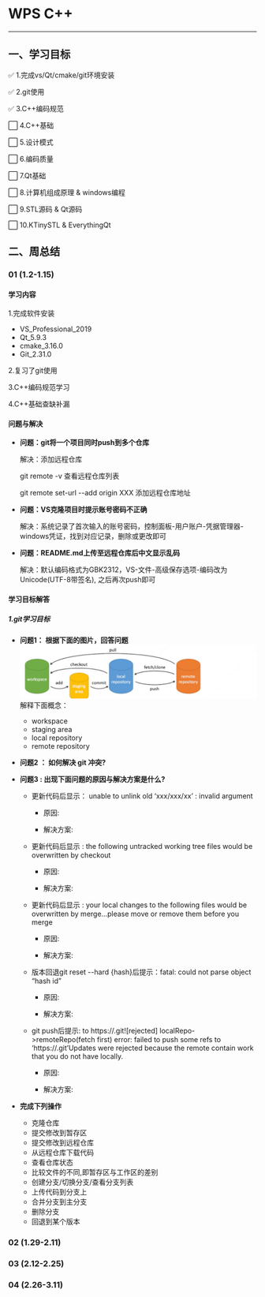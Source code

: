 ﻿
# WPS C++ 


---

## 一、学习目标

✅ 1.完成vs/Qt/cmake/git环境安装  

✅ 2.git使用  

✅ 3.C++编码规范 

⬜ 4.C++基础  

⬜ 5.设计模式  

⬜ 6.编码质量  

⬜ 7.Qt基础  

⬜ 8.计算机组成原理 & windows编程

⬜ 9.STL源码 & Qt源码

⬜ 10.KTinySTL & EverythingQt

## 二、周总结

### 01 (1.2-1.15)

#### 学习内容

1.完成软件安装

- VS_Professional_2019
- Qt_5.9.3
- cmake_3.16.0
- Git_2.31.0

2.复习了git使用 

3.C++编码规范学习

4.C++基础查缺补漏


#### 问题与解决

- **问题：git将一个项目同时push到多个仓库**  

	解决：添加远程仓库  

	git remote -v 查看远程仓库列表  

	git remote set-url --add origin XXX 添加远程仓库地址  

- **问题：VS克隆项目时提示账号密码不正确**  

	解决：系统记录了首次输入的账号密码，控制面板-用户账户-凭据管理器-windows凭证，找到对应记录，删除或更改即可  


- **问题：README.md上传至远程仓库后中文显示乱码**  

	解决：默认编码格式为GBK2312，VS-文件-高级保存选项-编码改为Unicode(UTF-8带签名), 之后再次push即可

#### 学习目标解答

##### 1.git学习目标

- **问题1： 根据下面的图片，回答问题**
    ![alt](https://raw.githubusercontent.com/vampir000e/my-img/main/Blog/git1.png)  
    解释下面概念：
    - workspace
    - staging area
    - local repository
    - remote repository


- **问题2 ： 如何解决 git 冲突?**

- **问题3 : 出现下面问题的原因与解决方案是什么?**

    - 更新代码后显示： unable to unlink old ‘xxx/xxx/xx’ : invalid argument
        - 原因:
        
        - 解决方案:  

    - 更新代码后显示 :  the following untracked working tree files would be overwritten by checkout
        - 原因:
        
        - 解决方案:

    - 更新代码后显示 : your local changes to the following files would be overwritten by merge…please move or remove them before you merge
        - 原因:
        
        - 解决方案:
    
    - 版本回退git reset --hard {hash}后提示：fatal: could not parse object “hash id”
        - 原因:
        
        - 解决方案:

    - git push后提示: to https://.git![rejected] localRepo->remoteRepo(fetch first) error: failed to push some refs to ‘https://.git’Updates were rejected because the remote contain work that you do not have locally.
        - 原因:


        - 解决方案:

- **完成下列操作**
    - 克隆仓库
    - 提交修改到暂存区
    - 提交修改到远程仓库
    - 从远程仓库下载代码
    - 查看仓库状态
    - 比较文件的不同,即暂存区与工作区的差别
    - 创建分支/切换分支/查看分支列表
    - 上传代码到分支上
    - 合并分支到主分支
    - 删除分支
    - 回退到某个版本

### 02 (1.29-2.11)

### 03 (2.12-2.25)

### 04 (2.26-3.11)
